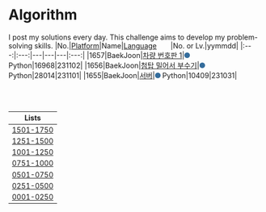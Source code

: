# Algorithm
I post my solutions every day. This challenge aims to develop my problem-solving skills.
|No.|[Platform](https://github.com/hwahyeon/solved-algorithms/tree/main/attributes/platform)|Name|[Language](https://github.com/hwahyeon/solved-algorithms/tree/main/attributes/language)&nbsp;&nbsp;&nbsp;&nbsp;&nbsp;&nbsp;&nbsp;|No. or Lv.|yymmdd|
|:---:|:---:|---|---|---|:---:|
|1657|BaekJoon|[차량 번호판 1](https://github.com/hwahyeon/solved-algorithms/blob/main/Python/BaekJoon%202/BaekJoon%20%7C%20%EC%B0%A8%EB%9F%89%20%EB%B2%88%ED%98%B8%ED%8C%90%201.py)|<img src="https://github.com/hwahyeon/solved-algorithms/blob/main/attributes/language/Python.svg" width="11" height="11"/> Python|16968|231102|
|1656|BaekJoon|[첨탑 밀어서 부수기](https://github.com/hwahyeon/solved-algorithms/blob/main/Python/BaekJoon%202/BaekJoon%20%7C%20%EC%B2%A8%ED%83%91%20%EB%B0%80%EC%96%B4%EC%84%9C%20%EB%B6%80%EC%88%98%EA%B8%B0.py)|<img src="https://github.com/hwahyeon/solved-algorithms/blob/main/attributes/language/Python.svg" width="11" height="11"/> Python|28014|231101|
|1655|BaekJoon|[서버](https://github.com/hwahyeon/solved-algorithms/blob/main/Python/BaekJoon%202/BaekJoon%20%7C%20%EC%84%9C%EB%B2%84.py)|<img src="https://github.com/hwahyeon/solved-algorithms/blob/main/attributes/language/Python.svg" width="11" height="11"/> Python|10409|231031|

<br/>
<br/>

|Lists|
|:---:|
|[1501-1750](./lists/1501-1750.md)|
|[1251-1500](./lists/1251-1500.md)|
|[1001-1250](./lists/1001-1250.md)|
|[0751-1000](./lists/0751-1000.md)|
|[0501-0750](./lists/0501-0750.md)|
|[0251-0500](./lists/0251-0500.md)|
|[0001-0250](./lists/0001-0250.md)|


<!-- <details>
<summary>Hide/Show</summary>
</details> -->
